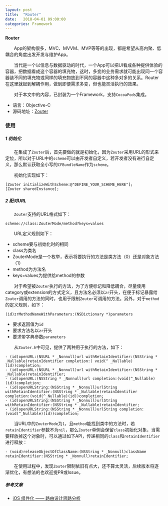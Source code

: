 ```yaml
---
layout: post
title:  "Router"
date:   2018-04-01 09:00:00
categories: Framework
---
```

**Router**

&emsp;&emsp;App的架构很多，MVC、MVVM、MVP等等的出现，都是希望从高内聚、低耦合的角度出发开发与维护App。

&emsp;&emsp;当代是一个以信息与数据驱动的时代，一个App可以把UI看成各种提供体验的容器，把数据看成这个容器的填充物，这时，多变的业务需求就可能出现同一个容器装不同的填充物或同样的填充物放到不同的容器中这种多对多的关系。Router在这里就起到解耦作用，做到即便需求多变，但也能灵活执行的效果。

&emsp;&emsp;对于本文中的内容，已封装为一个Framework，支持`CocoaPods`集成。

* 语言：Objective-C
* 源码地址：[Zouter](https://github.com/lzackx/Zouter)

### 使用

##### 1 初始化

&emsp;&emsp;在集成了`Zouter`后，首先要做的就是初始化，因为`Zouter`采用URL的形式来定位，所以对于URL中的`scheme`可以由开发者自定义，若开发者没有进行自定义，那么默认获取全小写的`CFBundleName`作为`scheme`。

&emsp;&emsp;初始化实现如下：

```
[Zouter initializeWithScheme:@"DEFINE_YOUR_SCHEME_HERE"];
[Zouter sharedInstance];
```

##### 2 配对URL

&emsp;&emsp;`Zouter`支持的URL格式如下：

```
scheme://class:ZouterMode/method?keys=values
```

&emsp;&emsp;URL定义规则如下：

* scheme要与初始化时的相同
* class为类名
* ZouterMode是一个枚举，表示将要执行的方法是类方法（0）还是对象方法（1）
* method为方法名
* keys=values为提供给method的参数

&emsp;&emsp;对于希望被`Zouter`执行的方法，为了方便标记和降低耦合，尽量使用category或extension的方式定义，且方法名必须以`zr`开头，在便于标记暴露给`Zouter`调用的方法的同时，也用于限制`Zouter`可调用的方法。另外，对于`method`的定义规则，如下：

```
(id)zrMethodNameWithParameters:(NSDictionary *)parameters
```

* 要求返回值为`id`
* 要求方法名以`zr`开头
* 要求带字典参数`parameters`

&emsp;&emsp;从`Zouter.h`中可见，提供了两种用于执行的方法，如下：

```
- (id)openURL:(NSURL * _Nonnull)url withRetainIdentifier:(NSString * _Nullable)retainIdentifier completion:( void(^ _Nullable)(id))completion;
- (id)openURL:(NSURL * _Nonnull)url withRetainIdentifier:(NSString * _Nullable)retainIdentifier;
- (id)openURL:(NSString * _Nonnull)url completion:(void(^_Nullable)(id))completion;
- (id)openURLString:(NSString * _Nonnull)urlString withRetainIdentifier:(NSString * _Nullable)retainIdentifier completion:(void(^_Nullable)(id))completion;
- (id)openURLString:(NSString * _Nonnull)urlString withRetainIdentifier:(NSString * _Nullable)retainIdentifier;
- (id)openURLString:(NSString * _Nonnull)urlString completion:(void(^_Nullable)(id))completion;
```

&emsp;&emsp;当URL中的`ZouterMode`为`1`，且`method`能找到类中的方法时，若`retainIdentifier`参数不为`nil`，那么`Zouter`单例会保留`class`初始化对象，当需要释放掉这个对象时，可以通过如下API，传递相同的`class`和`retainIdentifier`进行释放：

```
- (void)releaseObjectOfClassName:(NSString * _Nonnull)className retainIdentifier:(NSString * _Nonnull)retainIdentifier;
```


&emsp;&emsp;在使用过程中，发现`Zouter`限制依旧有点大，还不算太灵活，后续版本将逐渐优化，有想法的也欢迎提PR或Issue。

##### 参考文章

* [iOS 组件化 —— 路由设计思路分析](https://halfrost.com/ios_router/)